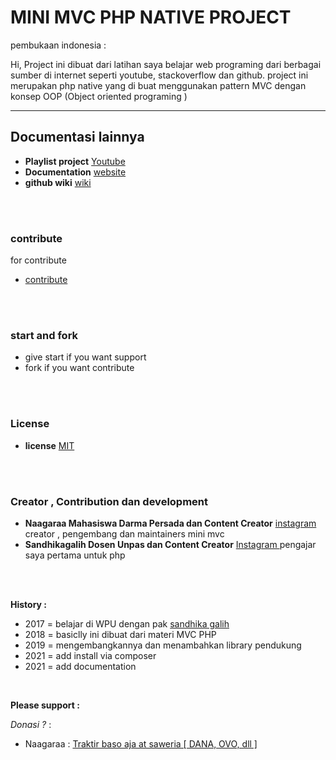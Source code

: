 <!-- title -->

# MINI MVC PHP NATIVE PROJECT

<!-- Description -->
<p>pembukaan indonesia : </p>
<p>Hi, Project ini dibuat dari latihan saya belajar web programing dari berbagai sumber di internet seperti youtube, stackoverflow dan github. project ini merupakan php native yang di buat menggunakan pattern MVC dengan konsep OOP (Object oriented programing )</p>

---

<!-- table of content YT -->
## Documentasi lainnya
* **Playlist project** [ Youtube ](https://www.youtube.com/playlist?list=PLK5_CL-hAKCf-H7snj3RlLVjrkJ7yql6o)
* **Documentation** [ website ](http://docs.minimvcphp.nagara.my.id/)
* **github wiki** [ wiki ](https://github.com/naagaraa/mini-mvc-php-native/wiki)

<br><br>

### contribute
for contribute
* [ contribute ](https://github.com/naagaraa/mini-mvc-php-native/blob/master/CONTRIBUTING.md)

<br><br>

### start and fork
- give start if you want support
- fork if you want contribute 

<br><br>

### License
* **license** [ MIT ](https://github.com/naagaraa/mini-mvc-php-native/blob/master/LICENSE.MD)

<br><br>

### Creator , Contribution dan development

* **Naagaraa Mahasiswa Darma Persada dan Content Creator**  [ instagram ](https://www.instagram.com/naagaraa/) creator ,  pengembang dan maintainers mini mvc
* **Sandhikagalih Dosen Unpas dan Content Creator** [ Instagram ](https://www.instagram.com/sandhikagalih/) pengajar saya pertama untuk php

<br><br>


**History :**
* 2017 = belajar di WPU dengan pak [ sandhika galih ](https://github.com/sandhikagalih) 
* 2018 = basiclly ini dibuat dari materi MVC PHP
* 2019 = mengembangkannya dan menambahkan library pendukung
* 2021 = add install via composer
* 2021 = add documentation

<br>

<!-- Links -->
**Please support :**

 *Donasi ?* : 
* Naagaraa : [ Traktir baso aja at saweria [ DANA, OVO, dll ] ](https://saweria.co/naagaraa)
